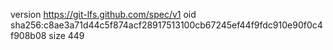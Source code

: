 version https://git-lfs.github.com/spec/v1
oid sha256:c8ae3a71d44c5f874acf28917513100cb67245ef44f9fdc910e90f0c4f908b08
size 449
